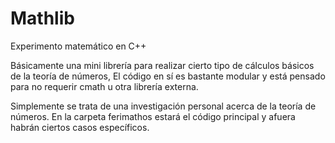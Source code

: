 # Mathlib
Experimento matemático en C++

Básicamente una mini librería para realizar cierto tipo de cálculos básicos de la teoría de números,
El código en sí es bastante modular y está pensado para no requerir cmath u otra librería externa.

Simplemente se trata de una investigación personal acerca de la teoría de números. 
En la carpeta ferimathos estará el código principal y afuera habrán ciertos casos específicos.
